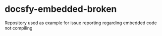 # docsfy-embedded-broken
Repository used as example for issue reporting regarding embedded code not compiling
